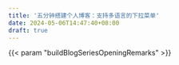 ```yaml
---
title: '五分钟搭建个人博客：支持多语言的下拉菜单'
date: 2024-05-06T14:47:40+08:00
draft: true
---
```

{{< param "buildBlogSeriesOpeningRemarks" >}}